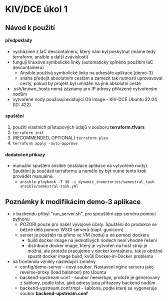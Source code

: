 # KIV/DCE úkol 1
## Návod k použití
#### předpoklady
* vycházíme z IaC devcontaineru, který nám byl poskytnut (máme tedy terraform, ansible a další zvávislosti)
* fungují linuxové symbolické linky (automaticky splněno použitím IaC devcontaineru)
    * Ansible používá symbolické linky na adresáře aplikace (demo-3)
    * snaha předejít absolutním cestám a zamezit tak nutnosti uprovavovat cesty, pokud by projekt byl umístěn na jiné absolutní cestě
* .ssh/known_hosts nemá záznamy pro IP adresy přiřazené vytvořeným nodům
* vytvořené nody používají existující OS image - KIV-DCE Ubuntu 22.04 (ID: 422)

#### spuštění
1. použití vlastních přístupových údajů v souboru **terraform.tfvars**
1. ```terraform init```
1. (RECOMMENDED, OPTIONAL) ```terraform plan```
1. ```terraform apply -auto-approve```

#### dodatečné příkazy
* manuální spuštění ansible (instalace aplikace na vytvořené nody). Spuštění je součástí terraformu a nemělo by být nutné tento krok provádět manuálně.
    * ```ansible-playbook -T 30 -i dynamic_inventories/semestral_task ansible/semestral-task.yml```

## Poznámky k modifikácím demo-3 aplikace
* v backendu přibyl "run_server.sh", pro spouštění app serveru pomocí pythonu
    * POZOR! pouze pro naše/ vývojové účely. Spuštění do produkce se běžné dělá pomocí WSGI serverů (např. gunicorn)
    * server je pouštěn na přímo ve VM (nodu) a né pomocí dockeru
        * build docker image na jednotlivých nodech není vhodné řešení
        * distribuce docker image, který je vytvořen na host stroji je možná, ale protože pracujeme v docker kontajneru, tak je obtižné spustit docker image build, kvůli Docker-in-Docker problému
* na frontendu vznikly následující zmněny
    * config/demo-server - nový soubor. Nastavení nginx serveru jako reverse-proxy (load balancer) pro Ubuntu
    * backend-upstream.conf - soubor neexistuje, protože je generovaný z šablony, podle toho, jaké adresy jsou přiřazeny backend nodům
    * backend-upstream.conf.tmpl - šablona, podle které se vygeneruje soubor **backend-upstream.conf**

